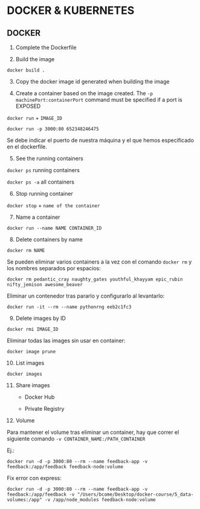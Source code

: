 # DOCKER & KUBERNETES

## DOCKER

1. Complete the Dockerfile

2. Build the image 

``` docker build . ```

3. Copy the docker image id generated when building the image

4. Create a container based on the image created. 
The ` -p machinePort:containerPort ` command must be specified if a port is EXPOSED 

` docker run ` + ` IMAGE_ID `

``` docker run -p 3000:80 652348246475 ``` 

Se debe indicar el puerto de nuestra máquina y el que hemos especificado en el dockerfile.

5. See the running containers

` docker ps ` running containers

` docker ps -a ` all containers

6. Stop running container

` docker stop ` + ` name of the container `

7. Name a container

``` docker run --name NAME CONTAINER_ID ```

8. Delete containers by name

``` docker rm NAME ```

Se pueden eliminar varios containers a la vez con el comando ` docker rm ` y los nombres separados por espacios:

``` docker rm pedantic_cray naughty_gates youthful_khayyam epic_rubin nifty_jemison awesome_beaver ```

Eliminar un contenedor tras pararlo y configurarlo al levantarlo:

``` docker run -it --rm --name pythonrng eeb2c1fc3 ```

9. Delete images by ID

``` docker rmi IMAGE_ID ```

Eliminar todas las images sin usar en container:

``` docker image prune ```

10. List images

``` docker images ```

11. Share images

    - Docker Hub

    - Private Registry

12. Volume

Para mantener el volume tras eliminar un container,
hay que correr el siguiente comando `-v CONTAINER_NAME:/PATH_CONTAINER`

Ej.:

```docker run -d -p 3000:80 --rm --name feedback-app -v feedback:/app/feedback feedback-node:volume```

Fix error con express:

``` docker run -d -p 3000:80 --rm --name feedback-app -v feedback:/app/feedback -v "/Users/bcome/Desktop/docker-course/5_data-volumes:/app" -v /app/node_modules feedback-node:volume ```